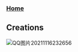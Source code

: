 ### [Home](https://ziyangzhu.github.io/Home/)

## Creations

![QQ图片20211116232656](https://user-images.githubusercontent.com/63255508/142016236-15af39c8-f8cf-4c9a-aeea-041859d8943b.png)
